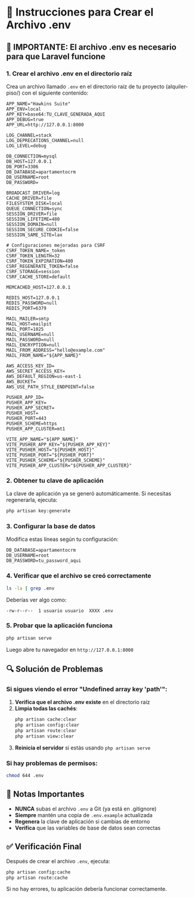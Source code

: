 # 🔧 Instrucciones para Crear el Archivo .env

## 🚨 IMPORTANTE: El archivo .env es necesario para que Laravel funcione

### 1. Crear el archivo .env en el directorio raíz

Crea un archivo llamado `.env` en el directorio raíz de tu proyecto (alquiler-piso/) con el siguiente contenido:

```env
APP_NAME="Hawkins Suite"
APP_ENV=local
APP_KEY=base64:TU_CLAVE_GENERADA_AQUI
APP_DEBUG=true
APP_URL=http://127.0.0.1:8000

LOG_CHANNEL=stack
LOG_DEPRECATIONS_CHANNEL=null
LOG_LEVEL=debug

DB_CONNECTION=mysql
DB_HOST=127.0.0.1
DB_PORT=3306
DB_DATABASE=apartamentocrm
DB_USERNAME=root
DB_PASSWORD=

BROADCAST_DRIVER=log
CACHE_DRIVER=file
FILESYSTEM_DISK=local
QUEUE_CONNECTION=sync
SESSION_DRIVER=file
SESSION_LIFETIME=480
SESSION_DOMAIN=null
SESSION_SECURE_COOKIE=false
SESSION_SAME_SITE=lax

# Configuraciones mejoradas para CSRF
CSRF_TOKEN_NAME=_token
CSRF_TOKEN_LENGTH=32
CSRF_TOKEN_EXPIRATION=480
CSRF_REGENERATE_TOKEN=false
CSRF_STORAGE=session
CSRF_CACHE_STORE=default

MEMCACHED_HOST=127.0.0.1

REDIS_HOST=127.0.0.1
REDIS_PASSWORD=null
REDIS_PORT=6379

MAIL_MAILER=smtp
MAIL_HOST=mailpit
MAIL_PORT=1025
MAIL_USERNAME=null
MAIL_PASSWORD=null
MAIL_ENCRYPTION=null
MAIL_FROM_ADDRESS="hello@example.com"
MAIL_FROM_NAME="${APP_NAME}"

AWS_ACCESS_KEY_ID=
AWS_SECRET_ACCESS_KEY=
AWS_DEFAULT_REGION=us-east-1
AWS_BUCKET=
AWS_USE_PATH_STYLE_ENDPOINT=false

PUSHER_APP_ID=
PUSHER_APP_KEY=
PUSHER_APP_SECRET=
PUSHER_HOST=
PUSHER_PORT=443
PUSHER_SCHEME=https
PUSHER_APP_CLUSTER=mt1

VITE_APP_NAME="${APP_NAME}"
VITE_PUSHER_APP_KEY="${PUSHER_APP_KEY}"
VITE_PUSHER_HOST="${PUSHER_HOST}"
VITE_PUSHER_PORT="${PUSHER_PORT}"
VITE_PUSHER_SCHEME="${PUSHER_SCHEME}"
VITE_PUSHER_APP_CLUSTER="${PUSHER_APP_CLUSTER}"
```

### 2. Obtener tu clave de aplicación

La clave de aplicación ya se generó automáticamente. Si necesitas regenerarla, ejecuta:

```bash
php artisan key:generate
```

### 3. Configurar la base de datos

Modifica estas líneas según tu configuración:

```env
DB_DATABASE=apartamentocrm
DB_USERNAME=root
DB_PASSWORD=tu_password_aqui
```

### 4. Verificar que el archivo se creó correctamente

```bash
ls -la | grep .env
```

Deberías ver algo como:
```
-rw-r--r--  1 usuario usuario  XXXX .env
```

### 5. Probar que la aplicación funciona

```bash
php artisan serve
```

Luego abre tu navegador en `http://127.0.0.1:8000`

## 🔍 Solución de Problemas

### Si sigues viendo el error "Undefined array key 'path'":

1. **Verifica que el archivo .env existe** en el directorio raíz
2. **Limpia todas las cachés**:
   ```bash
   php artisan cache:clear
   php artisan config:clear
   php artisan route:clear
   php artisan view:clear
   ```
3. **Reinicia el servidor** si estás usando `php artisan serve`

### Si hay problemas de permisos:

```bash
chmod 644 .env
```

## 📝 Notas Importantes

- **NUNCA** subas el archivo `.env` a Git (ya está en .gitignore)
- **Siempre** mantén una copia de `.env.example` actualizada
- **Regenera** la clave de aplicación si cambias de entorno
- **Verifica** que las variables de base de datos sean correctas

## ✅ Verificación Final

Después de crear el archivo `.env`, ejecuta:

```bash
php artisan config:cache
php artisan route:cache
```

Si no hay errores, tu aplicación debería funcionar correctamente.

